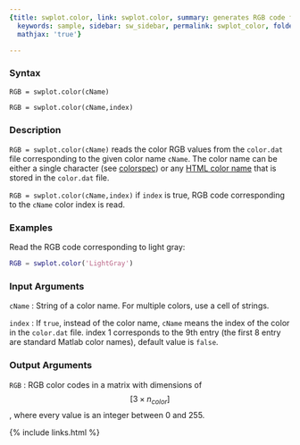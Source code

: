 ```yaml
---
{title: swplot.color, link: swplot.color, summary: generates RGB code from color name,
  keywords: sample, sidebar: sw_sidebar, permalink: swplot_color, folder: swplot,
  mathjax: 'true'}

---
```

  
### Syntax
  
`RGB = swplot.color(cName)`
 
`RGB = swplot.color(cName,index)`
  
### Description
  
`RGB = swplot.color(cName)` reads the color RGB values from the
`color.dat` file corresponding to the given color name `cName`. The
color name can be either a single character (see [colorspec](https://www.mathworks.com/help/matlab/ref/colorspec.html)) or
any [HTML color name](https://www.w3schools.com/colors/colors_names.asp)
that is stored in the `color.dat` file.
  
`RGB = swplot.color(cName,index)` if `index` is true, RGB code
corresponding to the `cName` color index is read.
 
### Examples
  
Read the RGB code corresponding to light gray:
```matlab
RGB = swplot.color('LightGray')
```
  
### Input Arguments
  
`cName`
: String of a color name. For multiple colors, use a cell of strings.
  
`index`
: If `true`, instead of the color name, `cName` means the index of the
  color in the `color.dat` file. index 1 corresponds to the 9th entry
  (the first 8 entry are standard Matlab color names), default value is
  `false`.
  
### Output Arguments
  
`RGB`
: RGB color codes in a matrix with dimensions of $$[3\times n_{color}]$$, where
  every value is an integer between 0 and 255.
 

{% include links.html %}
